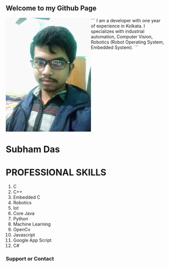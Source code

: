## Welcome to my Github Page



<img src="images/IMG_20201218_191808%20(3).jpeg" align="left" alt="subham das" width=270 />
```
 I am a developer with one year of experience in Kolkata. 
I specializes with industrial automation, Computer Vision, 
Robotics (Robot Operating System, Embedded System).
```
 <br clear="left"/>
<h1 align="left">Subham Das</h1>


<h1>PROFESSIONAL SKILLS</h1>

1. C
2. C++
3. Embedded C
4. Robotics
5. Iot
6. Core Java
7. Python
8. Machine Learning
9. OpenCv
10. Javascript
11. Google App Script
12. C#


### Support or Contact
